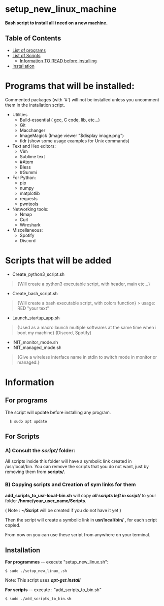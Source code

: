 # setup_new_linux_machine
  **Bash script to install all i need on a new machine.**

## Table of Contents

* [List of programs](#programs-that-will-be-installed)
* [List of Scripts](#scripts-that-will-be-added)
    * [Information TO READ before installing](#information)
* [Installation](#installation)

# Programs that will be installed:
Commented packages (with '#') will not be installed unless you uncomment them in the installation script.
  - Utilities
      - Build-essential ( gcc, C code, lib, etc...)
      - Git
      - Macchanger
      - ImageMagick (Image viewer "$display image.png")
      - tldr (show some usage examples for Unix commands)
  - Text and Hex editors:
      - Vim
      - Sublime text
      - #Atom
      - Bless
      - #Gummi
  - For Python:
      - pip
      - numpy
      - matplotlib
      - requests
      - pwntools
  - Networking tools:
      - Nmap
      - Curl
      - Wireshark
  - Miscellaneous:
      - Spotify
      - Discord
  
# Scripts that will be added
  - Create_python3_script.sh 
>{Will create a python3 executable script, with header, main etc...}
  
  - Create_bash_script.sh
>{Will create a bash executable script, with colors function} > usage: RED "your text"

  - Launch_startup_app.sh
>{Used as a macro launch multiple softwares at the same time when i boot my machine}
>(Discord, Spotify)

  - INIT_monitor_mode.sh
  - INIT_managed_mode.sh
>{Give a wireless interface name in stdin to switch mode in monitor or managed.}

# Information
## For programs
The script will update before installing any program.
      
      $ sudo apt update

## For Scripts
### A) Consult the *script/* folder: 
All scripts inside this folder will have a symbolic link created in /usr/local/bin.
 You can remove the scripts that you do not want, just by removing them from **scripts/**.

### B) Copying scripts and Creation of sym links for them
 **add_scripts_to_usr-local-bin.sh** will copy ***all scripts left in script/*** to your folder **/home/your_user_name/Scripts**.
 
 ( Note : **~/Script** will be created if you do not have it yet )

  Then the script will create a symbolic link in **usr/local/bin/** , for each script copied.
  
  From now on you can use these script from anywhere on your terminal.
  
## Installation
**For programmes** -- execute "setup_new_linux.sh":
       
    $ sudo ./setup_new_linux_.sh 
Note: This script uses ***apt-get install***

**For scripts** -- execute : "add_scripts_to_bin.sh"
  
    $ sudo ./add_scripts_to_bin.sh
